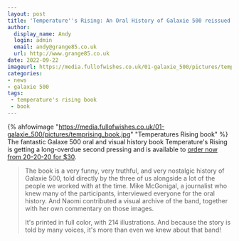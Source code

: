 ```yaml
---
layout: post
title: 'Temperature''s Rising: An Oral History of Galaxie 500 reissued'
author:
  display_name: Andy
  login: admin
  email: andy@grange85.co.uk
  url: http://www.grange85.co.uk
date: 2022-09-22
imageurl: https://media.fullofwishes.co.uk/01-galaxie_500/pictures/temprising_book.jpg
categories:
- news
- galaxie 500
tags:
 - temperature's rising book
 - book
---
```

{% ahfowimage "https://media.fullofwishes.co.uk/01-galaxie_500/pictures/temprising_book.jpg" "Temperatures Rising book" %}
The fantastic Galaxe 500 oral and visual history book Temperature's Rising is getting a long-overdue second pressing and is available to [order now from 20-20-20 for $30](https://www.20-20-20.com/store/galaxie500-book).

> The book is a very funny, very truthful, and very nostalgic history of Galaxie 500, told directly by the three of us alongside a lot of the people we worked with at the time. Mike McGonigal, a journalist who knew many of the participants, interviewed everyone for the oral history. And Naomi contributed a visual archive of the band, together with her own commentary on those images.
> 
> It's printed in full color, with 214 illustrations. And because the story is told by many voices, it's more than even we knew about that band!



